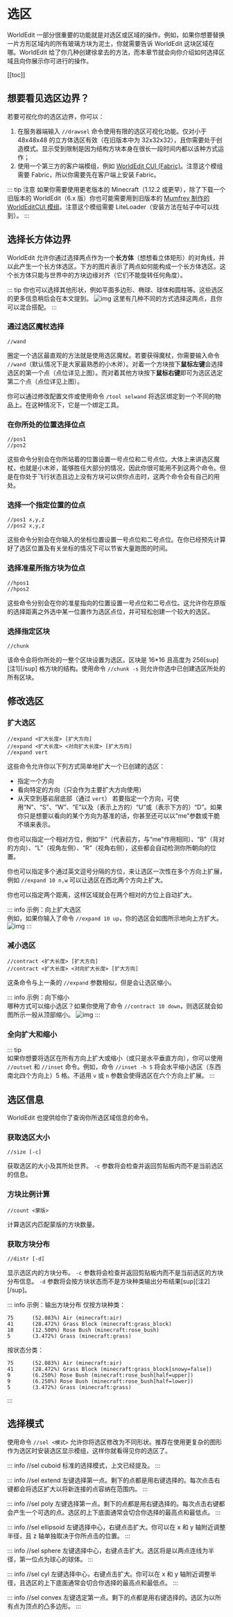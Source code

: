 # 选区

WorldEdit 一部分很重要的功能就是对选区或区域的操作。例如，如果你想要替换一片方形区域内的所有玻璃方块为泥土，你就需要告诉 WorldEdit 这块区域在哪。WorldEdit 给了你几种创建徐拿去的方法，而本章节就会向你介绍如何选择区域且向你展示你可进行的操作。

[[toc]]

## 想要看见选区边界？

若要可视化你的选区边界，你可以：

1. 在服务器端输入 `//drawsel` 命令使用有限的选区可视化功能。仅对小于 48x48x48 的立方体选区有效（在旧版本中为 32x32x32），且你需要处于创造模式。显示受到限制是因为结构方块本身在很长一段时间内都以该种方式运作；
2. 使用一个第三方的客户端模组，例如 [WorldEdit CUI (Fabric)](https://www.curseforge.com/minecraft/mc-mods/worldeditcui-fabric)。注意这个模组需要 Fabric，所以你需要先在客户端上安装 Fabric。

::: tip 注意
如果你需要使用更老版本的 Minecraft（1.12.2 或更早），除了下载一个旧版本的 WorldEdit（6.x 版）你也可能需要用到旧版本的 [Mumfrey 制作的 WorldEditCUI 模组](https://www.minecraftforum.net/forums/mapping-and-modding-java-edition/minecraft-mods/1292886-worldeditcui)。注意这个模组需要 LiteLoader（安装方法在帖子中可以找到）。
:::

## 选择长方体边界

WorldEdit 允许你通过选择两点作为一个**长方体**（想想看立体矩形）的对角线，并以此产生一个长方体选区。下方的图片表示了两点如何能构成一个长方体选区。这个长方体只能与世界中的方块边缘对齐（它们不能旋转任何角度）。

::: tip
你也可以选择其他形状，例如平面多边形、椭球、球体和圆柱等。这些选区的更多信息稍后会在本文提到。
![img](https://worldedit.enginehub.org/en/latest/_images/cuboid.png)
这里有几种不同的方式选择这两点，且你可以混合搭配。
:::

### 通过选区魔杖选择
```
//wand
```
圈定一个选区最直观的方法就是使用选区魔杖。若要获得魔杖，你需要输入命令 `//wand`（默认情况下是大家最熟悉的小木斧）。对着一个方块按下**鼠标左键**会选择选区的第一个点（点位详见上图）。而对着其他方块按下**鼠标右键**即可为选区选定第二个点（点位详见上图）。

你可以通过修改配置文件或使用命令 `/tool selwand` 将选区绑定到一个不同的物品上。在这种情况下，它是一个绑定工具。

### 在你所处的位置选择位点

```
//pos1
//pos2
```
这些命令分别会在你所站着的位置设置一号点位和二号点位。大体上来讲选区魔杖，也就是小木斧，能够胜任大部分的情况，因此你很可能用不到这两个命令。但是在你处于飞行状态且边上没有方块可以供你点击时，这两个命令会有自己的用处。

### 选择一个指定位置的位点

```
//pos1 x,y,z
//pos2 x,y,z
```
这些命令分别会在你输入的坐标位置设置一号点位和二号点位。在你已经预先计算好了选区位置及有关坐标的情况下可以节省大量跑图的时间。

### 选择准星所指方块为位点

```
//hpos1
//hpos2
```
这些命令分别会在你的准星指向的位置设置一号点位和二号点位。这允许你在原版的选择距离之外选中某一位置作为选区点位，并可轻松创建一个较大的选区。

### 选择指定区块

```
//chunk
```
该命令会将你所处的一整个区块设置为选区。区块是 16*16 且高度为 256[sup][注1][/sup] 格方块的结构。使用命令 `//chunk -s` 则允许你选中已创建选区所处的所有区块。

## 修改选区

### 扩大选区

```
//expand <扩大长度> [扩大方向]
//expand <扩大长度> <对向扩大长度> [扩大方向]
//expand vert
```
这些命令允许你以下列方式简单地扩大一个已创建的选区：
* 指定一个方向
* 看向特定的方向（只会作为主要扩大方向使用）
* 从天空到基岩层底部（通过 `vert`）
若要指定一个方向，可使用“N”、“S”、“W”、“E”以及（表示上方的）“U”或（表示下方的）“D”。如果你只是想要以看向的某个方向为基准的话，你甚至还可以以“me”参数或干脆不填来表示。

你也可以指定一个相对方位，例如“F”（代表前方，与“me”作用相同）、“B”（背对的方向）、“L”（视角左侧）、“R”（视角右侧），这些都会自动检测你所朝向的位置。

你也可以指定多个通过英文逗号分隔的方位，来让选区一次性在多个方向上扩展，例如 `//expand 10 n,w` 可以让选区在西北两个方向上扩大。

你也可以指定两个距离，这样区域就会在两个相对的方位上自动扩大。

::: info 示例：向上扩大选区    
例如，如果你输入了命令 `//expand 10 up`，你的选区会如图所示地向上方扩大。
![img](https://worldedit.enginehub.org/en/latest/_images/expand_up.png)
:::

### 减小选区

```
//contract <扩大长度> [扩大方向]
//contract <扩大长度> <对向扩大长度> [扩大方向]
```

这条命令与上一条的 `//expand` 参数相似，但是会让选区缩小。

::: info 示例：向下缩小   
哪种方式可以缩小选区？如果你使用了命令 `//contract 10 down`，则选区就会如图所示一般从顶部缩小。
![img](https://worldedit.enginehub.org/en/latest/_images/contract_down.png)
:::

### 全向扩大和缩小

::: tip    
如果你想要将选区在所有方向上扩大或缩小（或只是水平垂直方向），你可以使用 `//outset` 和 `//inset` 命令。例如，命令 `//inset -h 5` 将会水平缩小选区（东西南北四个方向上）5 格。不适用 `v` 或 `n` 参数会使得选区在六个方向上扩展。
:::

## 选区信息

WorldEdit 也提供给你了查询你所选区域信息的命令。

### 获取选区大小

```
//size [-c]
```
获取选区的大小及其所处世界。
`-c` 参数将会检查并返回剪贴板内而不是当前选区的信息。

### 方块比例计算

```
//count <蒙版>
```
计算选区内匹配蒙版的方块数量。

### 获取方块分布

```
//distr [-d]
```
显示选区内的方块分布。
`-c` 参数将会检查并返回剪贴板内而不是当前选区的方块分布信息。
`-d` 参数将会按方块状态而不是方块种类输出分布结果[sup][注2][/sup]。

::: info 示例：输出方块分布
仅按方块种类：
```
75      (52.083%) Air (minecraft:air)
41      (28.472%) Grass Block (minecraft:grass_block)
18      (12.500%) Rose Bush (minecraft:rose_bush)
5       (3.472%) Grass (minecraft:grass)
```
按状态分类：
```
75      (52.083%) Air (minecraft:air)
41      (28.472%) Grass Block (minecraft:grass_block[snowy=false])
9       (6.250%) Rose Bush (minecraft:rose_bush[half=upper])
9       (6.250%) Rose Bush (minecraft:rose_bush[half=lower])
5       (3.472%) Grass (minecraft:grass)
```
:::

## 选择模式

使用命令 `//sel <模式>` 允许你将选区修改为不同形状。推荐在使用更复杂的图形作为选区时安装选区显示模组，这样你就看得见你的选区了。

::: info //sel cuboid
标准的选择模式，上文已经提及。
:::

::: info //sel extend
左键选择第一点。剩下的点都是用右键选择的。每次点击右键都会将选区扩大以将新连接的点容纳在范围内。
:::

::: info //sel poly
左键选择第一点。剩下的点都是用右键选择的。每次点击右键都会产生一个可选的点。选区的上下底面通常会切合你选择的最高点和最低点。
:::

::: info //sel ellipsoid
左键选择中心，右键点击扩大。你可以在 x 和 y 轴附近调整半径，且 z 轴单独取决于你所点击的位置。
:::

::: info //sel sphere
左键选择中心，右键点击扩大。选区将是以两点连线为半径，第一位点为球心的球体。
:::

::: info //sel cyl
左键选择中心，右键点击扩大。你可以在 x 和 y 轴附近调整半径，且选区的上下底面通常会切合你选择的最高点和最低点。
:::

::: info //sel convex
左键选定第一点。剩下的点都是用右键选择的。选区为以所有点为顶点的凸多边形。
:::

[^1]: 在 1.17+ 洞穴更新的版本之后，该命令所选择的区块仍然不变。

[^2]: 译者注：在带有 -d 参数的情况下，返回的同种方块会以一个状态为一类，例如同一朝向的橡木楼梯，处于同一开关状态的橡木木门等。